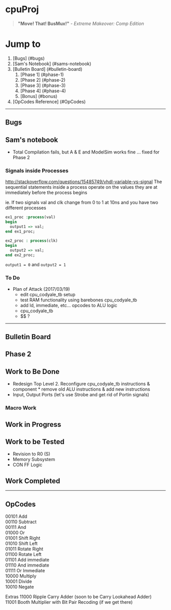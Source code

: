 # cpuProj

> **"Move! That! BusMux!"** _- Extreme Makeover: Comp Edition_


# Jump to
1. [Bugs] (#bugs)
2. [Sam's Notebook] (#sams-notebook)
3. [Bulletin Board] (#bulletin-board)
    1. [Phase 1] (#phase-1)
    2. [Phase 2] (#phase-2)
    3. [Phase 3] (#phase-3)
    4. [Phase 4] (#phase-4)
    5. [Bonus] (#bonus)
4. [OpCodes Reference] (#OpCodes)

***
## Bugs

## Sam's notebook

 * Total Compilation fails, but A & E and ModelSim works fine ... fixed for Phase 2
 

### Signals inside Processes
http://stackoverflow.com/questions/15485749/vhdl-variable-vs-signal
The sequential statements inside a process operate on the values they are at immediately before the process begins 


ie. If two signals val and clk change from 0 to 1 at 10ns and you have two different processes
```VHDL
ex1_proc :process(val)
begin
  output1 => val; 
end ex1_proc;

ex2_proc : process(clk)
begin
  output2 => val;
end ex2_proc;
```
`output1 = 0` and `output2 = 1`

### To Do
 
* Plan of Attack
 	(2017/03/19)
 	* edit cpu_codyale_tb setup
 	* test RAM functionality using barebones cpu_codyale_tb
 	* add ld, immediate, etc... opcodes to ALU logic
 	* cpu_codyale_tb
 	* $$ ?
***
## Bulletin Board
## Phase 2
## Work to Be Done
* Redesign Top Level
	2. Reconfigure cpu_codyale_tb instructions & component
		*  remove old ALU instructions & add new instructions
* Input, Output Ports (let's use Strobe and get rid of Portin signals)
    
    
### Macro Work

## Work in Progress

## Work to be Tested
* Revision to R0 (S)
* Memory Subsystem
* CON FF Logic

## Work Completed
***

## OpCodes
00101   Add  
00110   Subtract  
00111   And  
01000   Or  
01001   Shift Right  
01010   Shift Left  
01011   Rotate Right  
01100   Rotate Left  
01101   Add immediate  
01110   And immediate  
01111   Or Immediate  
10000   Multiply  
10001   Divide  
10010   Negate  

Extras
11000   Ripple Carry Adder (soon to be Carry Lookahead Adder)  
11001   Booth Multiplier with Bit Pair Recoding (if we get there)     
